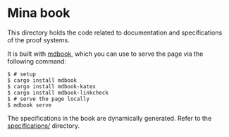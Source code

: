# Mina book

This directory holds the code related to documentation and specifications of the proof systems.

It is built with [mdbook](https://rust-lang.github.io/mdBook/), which you can use to serve the page via the following command:

```console
$ # setup
$ cargo install mdbook
$ cargo install mdbook-katex
$ cargo install mdbook-linkcheck
$ # serve the page locally
$ mdbook serve
```

The specifications in the book are dynamically generated. Refer to the [specifications/](specifications/) directory.
